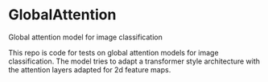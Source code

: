 # GlobalAttention
Global attention model for image classification

This repo is code for tests on global attention models for image classification. The model tries to adapt a transformer style architecture with the attention layers adapted for 2d feature maps.
